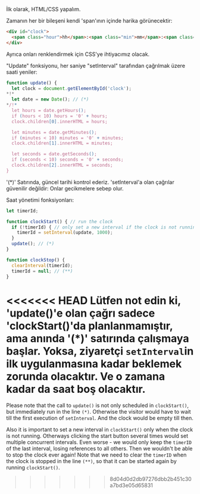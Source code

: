 İlk olarak, HTML/CSS yapalım.

Zamanın her bir bileşeni kendi 'span'ının içinde harika görünecektir:

```html
<div id="clock">
  <span class="hour">hh</span>:<span class="min">mm</span>:<span class="sec">ss</span>
</div>
```

Ayrıca onları renklendirmek için CSS'ye ihtiyacımız olacak.

"Update" fonksiyonu, her saniye "setInterval" tarafından çağrılmak üzere saati yeniler:

```js
function update() {
  let clock = document.getElementById('clock');
*!*
  let date = new Date(); // (*)
*/!*
  let hours = date.getHours();
  if (hours < 10) hours = '0' + hours;
  clock.children[0].innerHTML = hours;

  let minutes = date.getMinutes();
  if (minutes < 10) minutes = '0' + minutes;
  clock.children[1].innerHTML = minutes;

  let seconds = date.getSeconds();
  if (seconds < 10) seconds = '0' + seconds;
  clock.children[2].innerHTML = seconds;
}
```

'(*)' Satırında, güncel tarihi kontrol ederiz. 'setInterval'a olan çağrılar güvenilir değildir: Onlar gecikmelere sebep olur. 

Saat yönetimi fonksiyonları:

```js
let timerId;

function clockStart() { // run the clock  
  if (!timerId) { // only set a new interval if the clock is not running
    timerId = setInterval(update, 1000);
  }
  update(); // (*)
}

function clockStop() {
  clearInterval(timerId);
  timerId = null; // (**)
}
```

<<<<<<< HEAD
Lütfen not edin ki, 'update()'e olan çağrı sadece 'clockStart()'da planlanmamıştır, ama anında '(*)' satırında çalışmaya başlar. Yoksa, ziyaretçi `setInterval`in ilk uygulanmasına kadar beklemek zorunda olacaktır. Ve o zamana kadar da saat boş olacaktır.
=======
Please note that the call to `update()` is not only scheduled in `clockStart()`, but immediately run in the line `(*)`. Otherwise the visitor would have to wait till the first execution of `setInterval`. And the clock would be empty till then.

Also it is important to set a new interval in `clockStart()` only when the clock is not running. Otherways clicking the start button several times would set multiple concurrent intervals. Even worse - we would only keep the `timerID` of the last interval, losing references to all others. Then we wouldn't be able to stop the clock ever again! Note that we need to clear the `timerID` when the clock is stopped in the line `(**)`, so that it can be started again by running `clockStart()`.
>>>>>>> 8d04d0d2db97276dbb2b451c30a7bd3e05d65831
